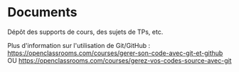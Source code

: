 # Documents
Dépôt des supports de cours, des sujets de TPs, etc.

Plus d'information sur l'utilisation de Git/GitHub :
https://openclassrooms.com/courses/gerer-son-code-avec-git-et-github 
OU
https://openclassrooms.com/courses/gerez-vos-codes-source-avec-git
